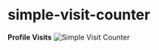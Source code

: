 # simple-visit-counter

**Profile Visits**
![Simple Visit Counter](https://nullocrix.pythonanywhere.com/api/github/Nullocrix)
